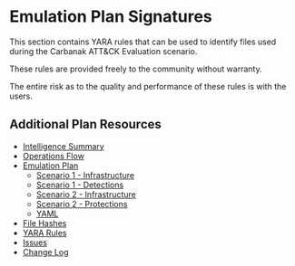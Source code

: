 # Emulation Plan Signatures

This section contains YARA rules that can be used to identify files used during the Carbanak ATT&CK Evaluation scenario.

These rules are provided freely to the community without warranty.

The entire risk as to the quality and performance of these rules is with the users.

## Additional Plan Resources

- [Intelligence Summary](Intelligence_Summary2.md)
- [Operations Flow](Operations_Flow2.md)
- [Emulation Plan](Emulation_Plan.)
  - [Scenario 1 - Infrastructure](Infrastructure1.md)
  - [Scenario 1 - Detections](Scenario_1.)
  - [Scenario 2 - Infrastructure](Infrastructure2.md)
  - [Scenario 2 - Protections](Scenario_2.)
  - [YAML](yaml.)
- [File Hashes](hashes.)
- [YARA Rules](yara-rules.)
- [Issues](https://github.com/center-for-threat-informed-defense/adversary_emulation_library/issues)
- [Change Log](CHANGE_LOG2.md)
